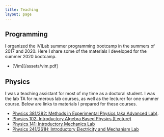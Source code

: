 ```yaml
---
title: Teaching
layout: page
---
```


## Programming

I organized the IVILab summer programming bootcamp in the summers of 2017 and
2020. Here I share some of the materials I developed for the summer 2020
bootcamp.

* [Vim][/assets/vim.pdf]

## Physics

I was a teaching assistant for most of my time as a doctoral student. I was the
lab TA for numerous lab courses, as well as the lecturer for one summer course.
Below are links to materials I prepared for these courses.

* [Physics 381/382: Methods in Experimental Physics (aka Advanced Lab)](/teaching/phys381/).
* [Physics 102: Introductory Algebra Based Physics (Lecture)](/teaching/phys102/)
* [Physics 141: Introductory Mechanics Lab](/teaching/phys141/)
* [Physics 241/261H: Introductory Electricity and Mechanism Lab](/teaching/phys241/)
